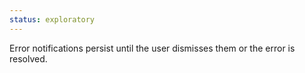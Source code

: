 ```yaml
---
status: exploratory
---
```


Error notifications persist until the user dismisses them or the error is resolved.

